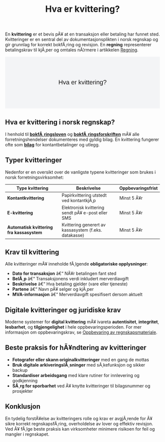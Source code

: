 ﻿---
title: "Hva er kvittering?"
meta_title: "Hva er kvittering?"
meta_description: 'En **kvittering** er et bevis pÃ¥ at en transaksjon eller betaling har funnet sted. Kvitteringer er en sentral del av dokumentasjonsplikten i norsk regnskap og ...'
slug: kvittering
type: blog
layout: pages/single
---

En **kvittering** er et bevis pÃ¥ at en transaksjon eller betaling har funnet sted. Kvitteringer er en sentral del av dokumentasjonsplikten i norsk regnskap og gir grunnlag for korrekt bokfÃ¸ring og revisjon. En **regning** representerer betalingskrav til kjÃ¸per og omtales nÃ¦rmere i artikkelen [Regning](/blogs/regnskap/regning "Regning i Norsk Regnskap - Guide til Regning, Regnskapskrav og Forskjell fra Faktura").

![Hva er kvittering?](kvittering-image.svg)

## Hva er kvittering i norsk regnskap?

I henhold til **[bokfÃ¸ringsloven](/blogs/regnskap/hva-er-bokforingsloven "Hva er BokfÃ¸ringsloven? Krav, Regler og Praktisk Veiledning")** og **[bokfÃ¸ringsforskriften](/blogs/regnskap/hva-er-bokforingsforskriften "Hva er BokfÃ¸ringsforskriften? Komplett Guide til Norske BokfÃ¸ringskrav og Regler")** mÃ¥ alle forretningshendelser dokumenteres med gyldig bilag. En kvittering fungerer ofte som **[bilag](/blogs/regnskap/hva-er-bilag "Hva er Bilag? Komplett Guide til Regnskapsbilag")** for kontantbetalinger og utlegg.

## Typer kvitteringer

Nedenfor er en oversikt over de vanligste typene kvitteringer som brukes i norsk forretningsvirksomhet:

| **Type kvittering**                       | **Beskrivelse**                                         | **Oppbevaringsfrist** |
|---------------------------------------------|---------------------------------------------------------|-----------------------|
| **Kontantkvittering**                       | Papirkvittering utstedt ved kontantkjÃ¸p                 | Minst 5 Ã¥r            |
| **E-kvittering**                             | Elektronisk kvittering sendt pÃ¥ e-post eller SMS        | Minst 5 Ã¥r            |
| **Automatisk kvittering fra kassasystem**   | Kvittering generert av kassasystem (f.eks. datakasse)   | Minst 5 Ã¥r            |

## Krav til kvittering

Alle kvitteringer mÃ¥ inneholde fÃ¸lgende **obligatoriske opplysninger**:

* **Dato for transaksjon** â€“ NÃ¥r betalingen fant sted
* **BelÃ¸p** â€“ Transaksjonens verdi inkludert merverdiavgift
* **Beskrivelse** â€“ Hva betaling gjelder (vare eller tjeneste)
* **Partene** â€“ Navn pÃ¥ selger og kjÃ¸per
* **MVA-informasjon** â€“ Merverdiavgift spesifisert dersom aktuelt

## Digitale kvitteringer og juridiske krav

Moderne systemer for **digital kvittering** mÃ¥ ivareta **autentisitet**, **integritet**, **lesbarhet**, og **tilgjengelighet** i hele oppbevaringsperioden. For mer informasjon om oppbevaringskrav, se [Oppbevaring av regnskapsmateriale](/blogs/regnskap/oppbevaring-av-regnskapsmateriale "Oppbevaring av Regnskapsmateriale - Krav og frister").

## Beste praksis for hÃ¥ndtering av kvitteringer

* **Fotografer eller skann originalkvitteringer** med en gang de mottas
* **Bruk digitale arkiveringslÃ¸sninger** med sÃ¸kefunksjon og sikker backup
* **Standardiser arbeidsgang** med klare rutiner for innlevering og godkjenning
* **SÃ¸rg for sporbarhet** ved Ã¥ knytte kvitteringer til bilagsnummer og prosjekter

## Konklusjon

En tydelig forstÃ¥else av kvitteringers rolle og krav er avgjÃ¸rende for Ã¥ sikre korrekt regnskapsfÃ¸ring, overholdelse av lover og effektiv revisjon. Ved Ã¥ fÃ¸lge beste praksis kan virksomheter minimere risikoen for feil og mangler i regnskapet.
